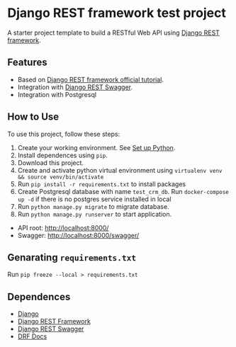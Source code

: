 # Django REST framework test project

A starter project template to build a RESTful Web API using [Django REST framework](http://www.django-rest-framework.org/).

## Features

- Based on [Django REST framework official tutorial](http://www.django-rest-framework.org/tutorial/quickstart/).
- Integration with [Django REST Swagger](https://django-rest-swagger.readthedocs.io/en/latest/).
- Integration with Postgresql

## How to Use

To use this project, follow these steps:

1. Create your working environment.  See [Set up Python](http://sourabhbajaj.com/mac-setup/Python/README.html).
2. Install dependences using `pip`.  
3. Download this project.
4. Create and activate python virtual environment using `virtualenv venv && source venv/bin/activate`
5. Run `pip install -r requirements.txt` to install packages
6. Create Postgresql database with name `test_crm_db`. Run `docker-compose up -d` if there is no postgres service installed in local
7. Run `python manage.py migrate` to migrate database.
8. Run `python manage.py runserver` to start application.

- API root: [http://localhost:8000/](http://localhost:8000/) 
- Swagger: [http://localhost:8000/swagger/](http://localhost:8000/swagger/)

## Genarating `requirements.txt`

Run `pip freeze --local > requirements.txt`

## Dependences

- [Django](https://www.djangoproject.com/)
- [Django REST Framework](http://www.django-rest-framework.org/)
- [Django REST Swagger](https://django-rest-swagger.readthedocs.io/)
- [DRF Docs](https://drf-yasg.readthedocs.io/en/stable/readme.html)
